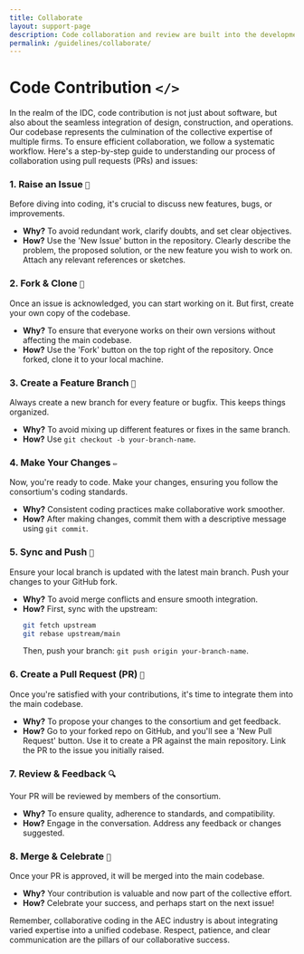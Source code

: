 ```yaml
---
title: Collaborate
layout: support-page
description: Code collaboration and review are built into the development process with GitHub. Check out our steps for getting started so you can share work, discuss changes, and get feedback in one place.
permalink: /guidelines/collaborate/
---
```


# Code Contribution `</>`

In the realm of the IDC, code contribution is not just about software, but also about the seamless integration of design, construction, and operations. Our codebase represents the culmination of the collective expertise of multiple firms. To ensure efficient collaboration, we follow a systematic workflow. Here's a step-by-step guide to understanding our process of collaboration using pull requests (PRs) and issues:

### 1. Raise an Issue `📝`

Before diving into coding, it's crucial to discuss new features, bugs, or improvements. 

- **Why?** To avoid redundant work, clarify doubts, and set clear objectives.
- **How?** Use the 'New Issue' button in the repository. Clearly describe the problem, the proposed solution, or the new feature you wish to work on. Attach any relevant references or sketches.

### 2. Fork & Clone `🍴`

Once an issue is acknowledged, you can start working on it. But first, create your own copy of the codebase.

- **Why?** To ensure that everyone works on their own versions without affecting the main codebase.
- **How?** Use the 'Fork' button on the top right of the repository. Once forked, clone it to your local machine.

### 3. Create a Feature Branch `🌿`

Always create a new branch for every feature or bugfix. This keeps things organized.

- **Why?** To avoid mixing up different features or fixes in the same branch.
- **How?** Use `git checkout -b your-branch-name`.

### 4. Make Your Changes `✏️`

Now, you're ready to code. Make your changes, ensuring you follow the consortium's coding standards.

- **Why?** Consistent coding practices make collaborative work smoother.
- **How?** After making changes, commit them with a descriptive message using `git commit`.

### 5. Sync and Push `🔄`

Ensure your local branch is updated with the latest main branch. Push your changes to your GitHub fork.

- **Why?** To avoid merge conflicts and ensure smooth integration.
- **How?** First, sync with the upstream: 
  ```bash
  git fetch upstream
  git rebase upstream/main
  ```
  Then, push your branch: `git push origin your-branch-name`.

### 6. Create a Pull Request (PR) `🚀`

Once you're satisfied with your contributions, it's time to integrate them into the main codebase.

- **Why?** To propose your changes to the consortium and get feedback.
- **How?** Go to your forked repo on GitHub, and you'll see a 'New Pull Request' button. Use it to create a PR against the main repository. Link the PR to the issue you initially raised.

### 7. Review & Feedback `🔍`

Your PR will be reviewed by members of the consortium.

- **Why?** To ensure quality, adherence to standards, and compatibility.
- **How?** Engage in the conversation. Address any feedback or changes suggested.

### 8. Merge & Celebrate `🎉`

Once your PR is approved, it will be merged into the main codebase.

- **Why?** Your contribution is valuable and now part of the collective effort.
- **How?** Celebrate your success, and perhaps start on the next issue!

<div class="mt-3">
Remember, collaborative coding in the AEC industry is about integrating varied expertise into a unified codebase. Respect, patience, and clear communication are the pillars of our collaborative success.
</div>



